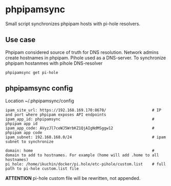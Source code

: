 # phpipamsync

Small script synchronizes phpipam hosts with pi-hole resolvers. 

## Use case

Phpipam considered source of truth for DNS resolution. Network admins create hostnames in phpipam. 
Pihole used as a DNS-server. 
To synchronize phpipam hostanmes with pihole DNS-resolver 
```
phpipamsync get pi-hole
```

## phpipamsync config

Location ~/.phpipamsync/config

```
ipam_site_url: https://192.168.169.170:8670/                    # IP and port where phpipam exposes API endpoints
ipam_app_id: phpipamsync                                        # phpipam app id
ipam_app_code: AVyzJl7ceWJ5WrbKZ1QjAIgNdMSggw12                 # phpipam app code
ipam_subnet: 192.168.168.0/24                                   # ipam subnet to synchronize

domain: home                                                    # domain to add to hostnames. For example (home will add .home to all hostnames)
pi_hole: /home/ikuchin/docker/pi.hole/etc-pihole/custom.list    # full path to pi-hole custom.list file 
```

**ATTENTION** pi-hole custom file will be rewritten, not appended.
